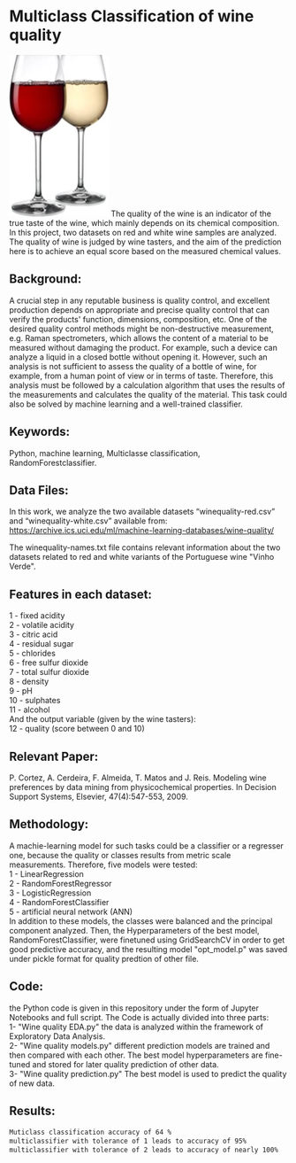 # Multiclass Classification of wine quality
![](glasses.png)
The quality of the wine is an indicator of the true taste of the wine, which mainly depends on its chemical composition.
In this project, two datasets on red and white wine samples are analyzed. The quality of wine is judged by wine tasters, and the aim of the prediction here is to achieve an equal score based on the measured chemical values.

## Background: 
A crucial step in any reputable business is quality control, and excellent production depends on appropriate and precise quality control that can verify the products' function, dimensions, composition, etc.
One of the desired quality control methods might be non-destructive measurement, e.g. Raman spectrometers, which allows the content of a material to be measured without damaging the product. For example, such a device can analyze a liquid in a closed bottle without opening it. However, such an analysis is not sufficient to assess the quality of a bottle of wine, for example, from a human point of view or in terms of taste. Therefore, this analysis must be followed by a calculation algorithm that uses the results of the measurements and calculates the quality of the material. This task could also be solved by machine learning and a well-trained classifier.

## Keywords: 
Python, machine learning, Multiclasse classification, RandomForestclassifier.

## Data Files:	
In this work, we analyze the two available datasets “winequality-red.csv” and “winequality-white.csv” available from:
https://archive.ics.uci.edu/ml/machine-learning-databases/wine-quality/

The winequality-names.txt file contains relevant information about the two datasets related to red and white variants of the Portuguese wine "Vinho Verde".

## Features in each dataset:
   1 - fixed acidity<br>
   2 - volatile acidity<br>
   3 - citric acid<br>
   4 - residual sugar<br>
   5 - chlorides<br>
   6 - free sulfur dioxide<br>
   7 - total sulfur dioxide<br>
   8 - density<br>
   9 - pH<br>
   10 - sulphates<br>
   11 - alcohol<br>
   And the output variable (given by the wine tasters):<br>
   12 - quality (score between 0 and 10)

## Relevant Paper: 
P. Cortez, A. Cerdeira, F. Almeida, T. Matos and J. Reis. Modeling wine preferences by data mining from physicochemical properties. In Decision Support Systems, Elsevier, 47(4):547-553, 2009.

## Methodology:
A machie-learning model for such tasks could be a classifier or a regresser one, because the quality or classes results from metric scale measurements. Therefore, five models were tested:<br>
   1 - LinearRegression<br>
   2 - RandomForestRegressor<br>
   3 - LogisticRegression<br>
   4 - RandomForestClassifier<br>
   5 - artificial neural network (ANN)<br>
In addition to these models, the classes were balanced and the principal component analyzed. Then, the Hyperparameters of the best model, RandomForestClassifier, were finetuned using GridSearchCV in order to get good predictive accuracy, and the resulting model "opt_model.p" was saved under pickle format for quality predtion of other file.

## Code: 
the Python code is given in this repository under the form of Jupyter Notebooks and full script.
The Code is actually divided into three parts:<br>
     1- "Wine quality EDA.py" the data is analyzed within the framework of Exploratory Data Analysis.<br>
     2- "Wine quality models.py" different prediction models are trained and then compared with each other. The best model hyperparameters are fine-tuned and stored for later quality prediction of other data.<br>
     3- "Wine quality prediction.py" The best model is used to predict the quality of new data.

## Results: 
	Muticlass classification accuracy of 64 %
	multiclassifier with tolerance of 1 leads to accuracy of 95%
	multiclassifier with tolerance of 2 leads to accuracy of nearly 100%
